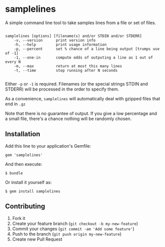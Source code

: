 # samplelines

A simple command line tool to take samples lines from a file or set of files.

~~~

samplelines [options] [filename(s) and/or STDIN and/or STDERR]
    -v, --version      print version info
    -h, --help         print usage information
    -p, --percent      set % chance of a line being output [trumps use of -1]
    -1, --one-in       compute odds of outputing a line as 1 out of every N
    -m, --max          return at most this many lines
    -t, --time         stop running after N seconds
    
~~~

Either `-p` or `-1` is required. Filenames (or the special strings STDIN
and STDERR) will be processed in the order to specify them.

As a convenience, `samplelines` will automatically deal with gzipped files 
that end in `.gz`

Note that there is no guarantee of output. If you give a low percentage and a small file, there's a chance nothing will be randomly chosen. 


## Installation

Add this line to your application's Gemfile:

    gem 'samplelines'

And then execute:

    $ bundle

Or install it yourself as:

    $ gem install samplelines



## Contributing

1. Fork it
2. Create your feature branch (`git checkout -b my-new-feature`)
3. Commit your changes (`git commit -am 'Add some feature'`)
4. Push to the branch (`git push origin my-new-feature`)
5. Create new Pull Request
